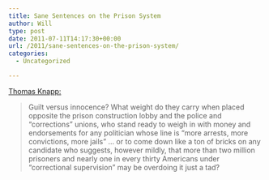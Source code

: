 ```yaml
---
title: Sane Sentences on the Prison System
author: Will
type: post
date: 2011-07-11T14:17:30+00:00
url: /2011/sane-sentences-on-the-prison-system/
categories:
  - Uncategorized

---
```

[Thomas Knapp:][1]

> Guilt versus innocence? What weight do they carry when placed opposite the prison construction lobby and the police and &#8220;corrections&#8221; unions, who stand ready to weigh in with money and endorsements for any politician whose line is &#8220;more arrests, more convictions, more jails&#8221; &#8230; or to come down like a ton of bricks on any candidate who suggests, however mildly, that more than two million prisoners and nearly one in every thirty Americans under &#8220;correctional supervision&#8221; may be overdoing it just a tad?

 [1]: http://counterpunch.org/knapp07072011.html